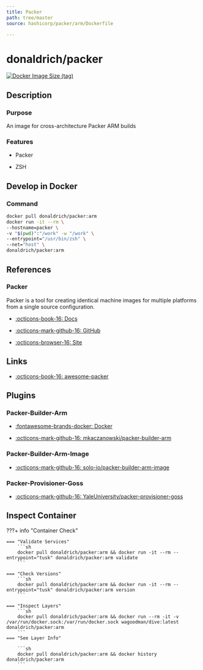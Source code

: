 ```yaml
---
title: Packer
path: tree/master
source: hashicorp/packer/arm/Dockerfile

---
```



# donaldrich/packer

[![Docker Image Size (tag)](https://img.shields.io/docker/image-size/donaldrich/packer/arm?color=blue&label=size&logo=docker&style=flat-square)](https://hub.docker.com/r/donaldrich/packer/arm)

## Description

### Purpose

An image for cross-architecture Packer ARM builds

### Features

- Packer

- ZSH

## Develop in Docker

### Command

```sh
docker pull donaldrich/packer:arm
docker run -it --rm \
--hostname=packer \
-v "$(pwd)":"/work" -w "/work" \
--entrypoint="/usr/bin/zsh" \
--net="host" \
donaldrich/packer:arm
```

## References

### Packer

Packer is a tool for creating identical machine images for multiple platforms from a single source configuration.

- [:octicons-book-16: Docs](https://www.packer.io/docs)

- [:octicons-mark-github-16: GitHub](https://github.com/hashicorp/packer)

- [:octicons-browser-16: Site](https://www.packer.io)
## Links

- [:octicons-book-16: awesome-packer](https://github.com/dawitnida/awesome-packer)

## Plugins

### Packer-Builder-Arm

- [:fontawesome-brands-docker: Docker](mkaczanowski/packer-builder-arm)

- [:octicons-mark-github-16: mkaczanowski/packer-builder-arm](https://github.com/mkaczanowski/packer-builder-arm)

### Packer-Builder-Arm-Image

- [:octicons-mark-github-16: solo-io/packer-builder-arm-image](https://github.com/solo-io/packer-builder-arm-image)

### Packer-Provisioner-Goss

- [:octicons-mark-github-16: YaleUniversity/packer-provisioner-goss](https://github.com/YaleUniversity/packer-provisioner-goss)

## Inspect Container

???+ info "Container Check"

    === "Validate Services"
        ```sh
        docker pull donaldrich/packer:arm && docker run -it --rm --entrypoint="tusk" donaldrich/packer:arm validate
        ```

    === "Check Versions"
        ```sh
        docker pull donaldrich/packer:arm && docker run -it --rm --entrypoint="tusk" donaldrich/packer:arm version
        ```

    === "Inspect Layers"
        ```sh
        docker pull donaldrich/packer:arm && docker run --rm -it -v /var/run/docker.sock:/var/run/docker.sock wagoodman/dive:latest donaldrich/packer:arm
        ```
    === "See Layer Info"

        ```sh
        docker pull donaldrich/packer:arm && docker history donaldrich/packer:arm
        ```
